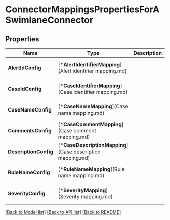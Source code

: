 # ConnectorMappingsPropertiesForASwimlaneConnector

## Properties
Name | Type | Description | Notes
------------ | ------------- | ------------- | -------------
**AlertIdConfig** | [***AlertIdentifierMapping**](Alert identifier mapping.md) |  | [optional] [default to null]
**CaseIdConfig** | [***CaseIdentifierMapping**](Case identifier mapping.md) |  | [optional] [default to null]
**CaseNameConfig** | [***CaseNameMapping**](Case name mapping.md) |  | [optional] [default to null]
**CommentsConfig** | [***CaseCommentMapping**](Case comment mapping.md) |  | [optional] [default to null]
**DescriptionConfig** | [***CaseDescriptionMapping**](Case description mapping.md) |  | [optional] [default to null]
**RuleNameConfig** | [***RuleNameMapping**](Rule name mapping.md) |  | [optional] [default to null]
**SeverityConfig** | [***SeverityMapping**](Severity mapping.md) |  | [optional] [default to null]

[[Back to Model list]](../README.md#documentation-for-models) [[Back to API list]](../README.md#documentation-for-api-endpoints) [[Back to README]](../README.md)


